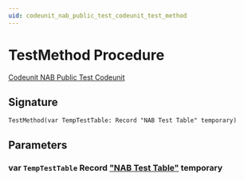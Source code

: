 ```yaml
---
uid: codeunit_nab_public_test_codeunit_test_method
---
```

# <a name="test_method_record_nab_test_table_temporary"></a>TestMethod Procedure

[Codeunit NAB Public Test Codeunit](index.md)

## <a name="signature"></a>Signature

```al
TestMethod(var TempTestTable: Record "NAB Test Table" temporary)
```

## <a name="parameters"></a>Parameters

### <a name="TempTestTable"></a>var `TempTestTable`  Record ["NAB Test Table"](../table-nab-test-table/index.md) temporary
